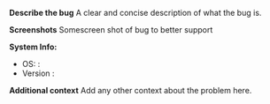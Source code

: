 **Describe the bug**
A clear and concise description of what the bug is.

**Screenshots**
Somescreen shot of bug to better support

**System Info:**
 - OS: : 
 - Version : 

**Additional context**
Add any other context about the problem here.
